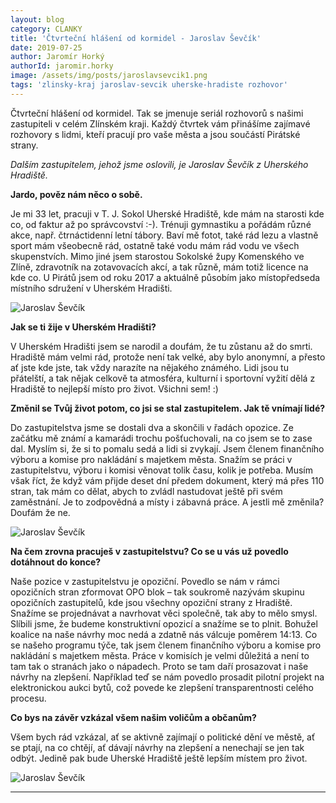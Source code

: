 ```yaml
---
layout: blog
category: CLANKY
title: 'Čtvrteční hlášení od kormidel - Jaroslav Ševčík'
date: 2019-07-25
author: Jaromír Horký
authorId: jaromir.horky
image: /assets/img/posts/jaroslavsevcik1.png   
tags: 'zlinsky-kraj jaroslav-sevcik uherske-hradiste rozhovor'
---
```

Čtvrteční hlášení od kormidel. Tak se jmenuje seriál rozhovorů s našimi zastupiteli v celém Zlínském kraji. Každý čtvrtek vám přinášíme zajímavé rozhovory s lidmi, kteří pracují pro vaše města a jsou součástí Pirátské strany.

*Dalším zastupitelem, jehož jsme oslovili, je Jaroslav Ševčík z Uherského Hradiště.* 

**Jardo, pověz nám něco o sobě.**

Je mi 33 let, pracuji v T. J. Sokol Uherské Hradiště, kde mám na starosti kde co, od faktur až po správcovství :-). Trénuji gymnastiku a pořádám různé akce, např. čtrnáctidenní letní tábory. Baví mě fotot, také rád lezu a vlastně sport mám všeobecně rád, ostatně také vodu mám rád vodu ve všech skupenstvích. Mimo jiné jsem starostou Sokolské župy Komenského ve Zlíně, zdravotník na zotavovacích akcí, a tak různě, mám totiž licence na kde co. U Pirátů jsem od roku 2017 a aktuálně působím jako místopředseda místního sdružení v Uherském Hradišti.

![Jaroslav Ševčík](https://zlinsky.pirati.cz/assets/img/posts/jaroslavsevcik2.jpg)

**Jak se ti žije v Uherském Hradišti?**

V Uherském Hradišti jsem se narodil a doufám, že tu zůstanu až do smrti. Hradiště mám velmi rád, protože není tak velké, aby bylo anonymní, a přesto ať jste kde jste, tak vždy narazíte na nějakého známého. Lidi jsou tu přátelští, a tak nějak celkově ta atmosféra, kulturní i sportovní vyžití dělá z Hradiště to nejlepší místo pro život. Všichni sem! :)

**Změnil se Tvůj život potom, co jsi se stal zastupitelem. Jak tě vnímají lidé?**

Do zastupitelstva jsme se dostali dva a skončili v řadách opozice. Ze začátku mě známí a kamarádi trochu pošťuchovali, na co jsem se to zase dal. Myslím si, že si to pomalu sedá a lidi si zvykají. Jsem členem finančního výboru a komise pro nakládání s majetkem města. Snažím se práci v zastupitelstvu, výboru i komisi věnovat tolik času, kolik je potřeba. Musím však říct, že když vám přijde deset dní předem dokument, který má přes 110 stran, tak mám co dělat, abych to zvládl nastudovat ještě při svém zaměstnání. Je to zodpovědná a místy i zábavná práce. A jestli mě změnila? Doufám že ne.

![Jaroslav Ševčík](https://zlinsky.pirati.cz/assets/img/posts/jaroslavsevcik3.jpg)

**Na čem zrovna pracuješ v zastupitelstvu? Co se u vás už povedlo dotáhnout do konce?**

Naše pozice v zastupitelstvu je opoziční. Povedlo se nám v rámci opozičních stran zformovat OPO blok – tak soukromě nazývám skupinu opozičních zastupitelů, kde jsou všechny opoziční strany z Hradiště. Snažíme se projednávat a navrhovat věci společně, tak aby to mělo smysl. Slíbili jsme, že budeme konstruktivní opozicí a snažíme se to plnit. Bohužel koalice na naše návrhy moc nedá a zdatně nás válcuje poměrem 14:13. Co se našeho programu týče, tak jsem členem finančního výboru a komise pro nakládání s majetkem města. Práce v komisích je velmi důležitá a není to tam tak o stranách jako o nápadech. Proto se tam daří prosazovat i naše návrhy na zlepšení. Například teď se nám povedlo prosadit pilotní projekt na elektronickou aukci bytů, což povede ke zlepšení transparentnosti celého procesu. 

**Co bys na závěr vzkázal všem našim voličům a občanům?**

Všem bych rád vzkázal, ať se aktivně zajímají o politické dění ve městě, ať se ptají, na co chtějí, ať dávají návrhy na zlepšení a nenechají se jen tak odbýt. Jedině pak bude Uherské Hradiště ještě lepším místem pro život.  

![Jaroslav Ševčík](https://zlinsky.pirati.cz/assets/img/posts/jaroslavsevcik4.jpg)

---

